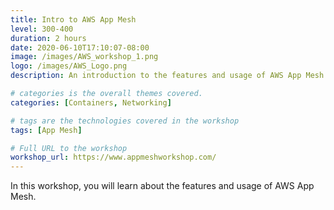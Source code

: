 ```yaml
---
title: Intro to AWS App Mesh
level: 300-400
duration: 2 hours
date: 2020-06-10T17:10:07-08:00
image: /images/AWS_workshop_1.png
logo: /images/AWS_Logo.png
description: An introduction to the features and usage of AWS App Mesh.

# categories is the overall themes covered. 
categories: [Containers, Networking]

# tags are the technologies covered in the workshop
tags: [App Mesh]

# Full URL to the workshop
workshop_url: https://www.appmeshworkshop.com/
---
```


In this workshop, you will learn about the features and usage of AWS App Mesh.